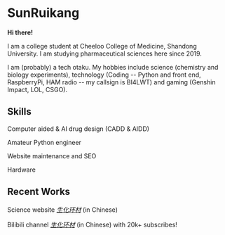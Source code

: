 # SunRuikang

**Hi there!**

I am a college student at Cheeloo College of Medicine, Shandong University. I am studying pharmaceutical sciences here since 2019.

I am (probably) a tech otaku. My hobbies include science (chemistry and biology experiments), technology (Coding -- Python and front end, RaspberryPi, HAM radio -- my callsign is BI4LWT) and gaming (Genshin Impact, LOL, CSGO).

## Skills

Computer aided & AI drug design (CADD & AIDD)

Amateur Python engineer

Website maintenance and SEO

Hardware

## Recent Works

Science website *[生化环材](https://shhc.tech)* (in Chinese)

Bilibili channel *[生化环材](https://shhc.tech)* (in Chinese) with 20k+ subscribes!

<!--
**RuikangSun/RuikangSun** is a ✨ _special_ ✨ repository because its `README.md` (this file) appears on your GitHub profile.

Here are some ideas to get you started:

- 🔭 I’m currently working on ...
- 🌱 I’m currently learning ...
- 👯 I’m looking to collaborate on ...
- 🤔 I’m looking for help with ...
- 💬 Ask me about ...
- 📫 How to reach me: ...
- 😄 Pronouns: ...
- ⚡ Fun fact: ...
-->
